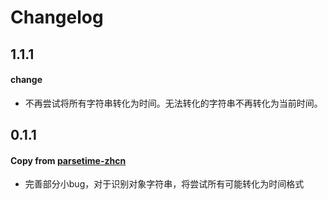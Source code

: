 
# Changelog

## 1.1.1

#### change

* 不再尝试将所有字符串转化为时间。无法转化的字符串不再转化为当前时间。

## 0.1.1

#### Copy from [parsetime-zhcn](!https://github.com/lln7777/parsetime-zhcn)

* 完善部分小bug，对于识别对象字符串，将尝试所有可能转化为时间格式
